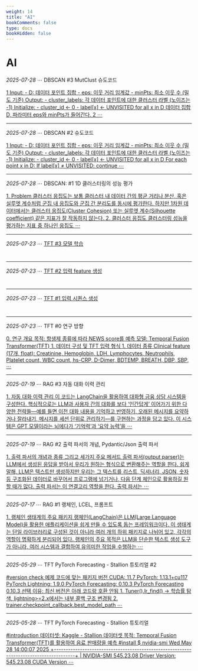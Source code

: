 ```yaml
---
weight: 14
title: "AI"
bookComments: false
type: docs
bookHidden: false
---
```


# AI


*2025-07-28* ⋯ DBSCAN #3 MutClust 슈도코드

[1 Input: - D: 데이터 포인트 집합 - eps: 이웃 거리 임계값 - minPts: 최소 이웃 수 (밀도 기준) Output: - cluster_labels: 각 데이터 포인트에 대한 클러스터 라벨 (노이즈는 -1) Initialize: - cluster_id ← 0 - label[x] ← UNVISITED for all x in D 데이터 집합 D, 파라미터 eps와 minPts가 들어간다. 2 ⋯](https://yshghid.github.io/docs/study/ai/ai10/)

---

*2025-07-28* ⋯ DBSCAN #2 슈도코드

[1 Input: - D: 데이터 포인트 집합 - eps: 이웃 거리 임계값 - minPts: 최소 이웃 수 (밀도 기준) Output: - cluster_labels: 각 데이터 포인트에 대한 클러스터 라벨 (노이즈는 -1) Initialize: - cluster_id ← 0 - label[x] ← UNVISITED for all x in D For each point x in D: If label[x] ≠ UNVISITED: continue ⋯](https://yshghid.github.io/docs/study/ai/ai9/)

---

*2025-07-28* ⋯ DBSCAN: #1 1D 클러스터링의 성능 평가

[1. Problem 클러스터 응집도는 보통 클러스터 내 데이터 간의 평균 거리나 분산, 혹은 실루엣 계수처럼 군집 내 응집도와 군집 간 분리도를 동시에 평가한다. 하지만 1차원 데이터에서는 클러스터 응집도(Cluster Cohesion) 또는 실루엣 계수(Silhouette coefficient) 같은 지표가 잘 작동하지 않는다. 2. 클러스터 응집도 클러스터링 성능을 평가하는 지표 중 하나인 응집도 ⋯](https://yshghid.github.io/docs/study/ai/ai8/)

---

*2025-07-23* ⋯ [TFT #3 모델 학습](https://yshghid.github.io/docs/study/ai/ai7/)

#

---

*2025-07-23* ⋯ [TFT #2 입력 feature 생성](https://yshghid.github.io/docs/study/ai/ai6/)

#

---

*2025-07-23* ⋯ [TFT #1 입력 시퀀스 생성](https://yshghid.github.io/docs/study/ai/ai5/)

# 
---

*2025-07-23* ⋯ TFT #0 연구 방향

[0. 연구 개요 목적: 항생제 종류에 따라 NEWS score를 예측 모델: Temporal Fusion Transformer(TFT)  1. 데이터 구성 및 TFT 입력 형식 1. 데이터 종류 Clinical feature (17개, float): Creatinine, Hemoglobin, LDH, Lymphocytes, Neutrophils, Platelet count, WBC count, hs-CRP, D-Dimer, BDTEMP, BREATH, DBP, SBP, ⋯](https://yshghid.github.io/docs/study/ai/ai4/)

---

*2025-07-19* ⋯ RAG #3 자동 대화 이력 관리

[1. 자동 대화 이력 관리 이 코드는 LangChain을 활용하여 대화형 금융 상담 시스템을 구성한다. 핵심적으로는 LLM과 사용자 간의 대화를 보다 ‘인간답게’ 이어가기 위한 다양한 전략들—예를 들면 이전 대화 내용을 기억하고 반영하기, 오래된 메시지를 요약하거나 잘라내기, 메시지를 세션 단위로 관리하기—를 구현하는 과정을 담고 있다. 이 시스템은 GPT 모델이라는 뇌에다가 ‘기억력’과 ‘요약 능력’을 ⋯](https://yshghid.github.io/docs/study/ai/ai3/)

---

*2025-07-19* ⋯ RAG #2 출력 파서의 개념, Pydantic/Json 출력 파서

[1. 출력 파서의 개념과 종류 그리고 세가지 주요 메서드 출력 파서(output parser)는 LLM에서 생성된 응답을 받아서 우리가 원하는 형식으로 변환해주는 역할을 한다. 쉽게 말해, LLM은 텍스트만 생성하지만 우리는 그 텍스트를 리스트, 딕셔너리, JSON, 숫자 등 구조화된 데이터로 바꾸어서 프로그램에 넘기거나, 다음 단계 체인으로 활용하길 원할 때가 많다. 출력 파서는 이 연결고리 역할을 한다. 출력 파서는 ⋯](https://yshghid.github.io/docs/study/ai/ai2/)

---

*2025-07-17* ⋯ RAG #1 랭체인, LCEL, 프롬프트

[1. 랭체인 생태계의 주요 패키지 랭체인(LangChain)은 LLM(Large Language Model)을 활용한 애플리케이션을 쉽게 만들 수 있도록 돕는 프레임워크이다. 이 생태계는 단일 라이브러리로 구성된 것이 아니라 여러 개의 하위 패키지로 나뉘어 있고, 각각의 역할이 명확하게 분리되어 있다. 랭체인의 주요 목적은 LLM을 단순한 텍스트 생성 도구가 아니라, 여러 시스템과 결합하여 유의미한 작업을 수행하는 ⋯](https://yshghid.github.io/docs/study/ai/ai1/)

---

*2025-05-29* ⋯ TFT PyTorch Forecasting - Stallion 튜토리얼 #2

[#version check 예제 코드에 맞는 패키지 버전 CUDA: 11.7 PyTorch: 1.13.1+cu117 PyTorch Lightning: 1.9.0 PyTorch Forecasting: 0.10.3 PyTorch Forecasting 0.10.3 선택 이유: 최신 버전은 아래 코드랑 호환 안됨 1. Tuner().lr_find() -> 학습률 탐색, lightning>=2.x에서는 내부 콜백 구조 변경됨 2. trainer.checkpoint_callback.best_model_path ⋯](https://yshghid.github.io/docs/study/tech/tech13/)

---

*2025-05-28* ⋯ TFT PyTorch Forecasting - Stallion 튜토리얼

[#introduction 데이터셋: Kaggle - Stallion 데이터셋 목적: Temporal Fusion Transformer(TFT)를 활용하여 음료 판매량을 예측 #install $ nvidia-smi Wed May 28 14:00:07 2025 +---------------------------------------------------------------------------------------+ | NVIDIA-SMI 545.23.08 Driver Version: 545.23.08 CUDA Version ⋯](https://yshghid.github.io/docs/study/tech/tech12/) 

#

